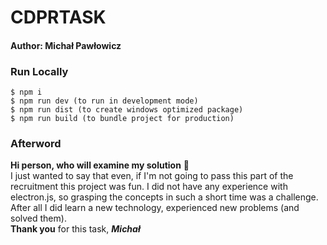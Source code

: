 # CDPRTASK
#### Author: Michał Pawłowicz

### Run Locally
```
$ npm i
$ npm run dev (to run in development mode)
$ npm run dist (to create windows optimized package)
$ npm run build (to bundle project for production)
```

### Afterword 
**Hi person, who will examine my solution** 👋\
I just wanted to say that even, if I'm not going to pass this part of the 
recruitment this project was fun. I did not have any experience with 
electron.js, so grasping the concepts in such a short time was a challenge. After all I did learn a new technology, experienced new problems (and solved them).\
**Thank you** for this task, ***Michał***
